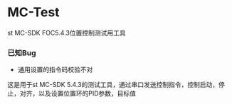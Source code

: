 # MC-Test
st MC-SDK FOC5.4.3位置控制测试用工具
### 已知Bug 
* 通用设置的指令码校验不对

这是用于st MC-SDK 5.4.3的测试工具，通过串口发送控制指令，控制启动，停止，对齐，以及设置位置环的PID参数，目标值
